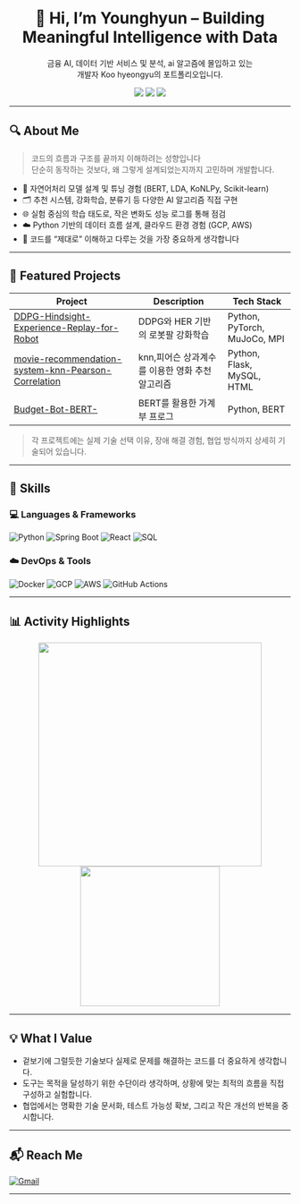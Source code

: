 <h1 align="center">👋 Hi, I’m Younghyun – Building Meaningful Intelligence with Data</h1>
<p align="center">
  금융 AI, 데이터 기반 서비스 및 분석, ai 알고즘에 몰입하고 있는<br>
  개발자 Koo hyeongyu의 포트폴리오입니다.
</p>

<p align="center">
  <img src="https://img.shields.io/badge/AIVLE SCHOOL-KT-red?style=flat-square" />
  <img src="https://img.shields.io/badge/GPT-Driven-blue?style=flat-square&logo=openai&logoColor=white" />
  <img src="https://img.shields.io/badge/Data Engineering-Python%20%7C%20GCP%20%7C%20SQL-yellowgreen?style=flat-square" />
</p>

---

## 🔍 About Me

> 코드의 흐름과 구조를 끝까지 이해하려는 성향입니다  
> 단순히 동작하는 것보다, 왜 그렇게 설계되었는지까지 고민하며 개발합니다.

- 🧠 자연어처리 모델 설계 및 튜닝 경험 (BERT, LDA, KoNLPy, Scikit-learn)
- 🗂️ 추천 시스템, 강화학습, 분류기 등 다양한 AI 알고리즘 직접 구현
- 🌐 실험 중심의 학습 태도로, 작은 변화도 성능 로그를 통해 점검
- ☁️ Python 기반의 데이터 흐름 설계, 클라우드 환경 경험 (GCP, AWS)
- 🔄 코드를 “제대로” 이해하고 다루는 것을 가장 중요하게 생각합니다

---

## 📁 Featured Projects

| Project | Description | Tech Stack |
|--------|-------------|------------|
| [DDPG-Hindsight-Experience-Replay-for-Robot](https://github.com/rngusrb/DDPG-Hindsight-Experience-Replay-for-Robot) |   DDPG와 HER 기반의 로봇팔 강화학습 | Python, PyTorch, MuJoCo, MPI |
| [movie-recommendation-system-knn-Pearson-Correlation](https://github.com/rngusrb/movie-recommendation-system-knn-Pearson-Correlation) | knn,피어슨 상과계수를 이용한 영화 추천 알고리즘 | Python, Flask, MySQL, HTML |
| [Budget-Bot-BERT-](https://github.com/rngusrb/Budget-Bot-BERT-) | BERT를 활용한 가계부 프로그 | Python, BERT |

> 각 프로젝트에는 실제 기술 선택 이유, 장애 해결 경험, 협업 방식까지 상세히 기술되어 있습니다.

---

## 🔎 Skills

### 💻 Languages & Frameworks  
![Python](https://img.shields.io/badge/Python-3776AB.svg?style=flat&logo=python&logoColor=white)
![Spring Boot](https://img.shields.io/badge/Spring_Boot-6DB33F.svg?style=flat&logo=springboot&logoColor=white)
![React](https://img.shields.io/badge/React-61DAFB.svg?style=flat&logo=react&logoColor=black)
![SQL](https://img.shields.io/badge/SQL-003B57?style=flat&logo=postgresql&logoColor=white)

### ☁️ DevOps & Tools  
![Docker](https://img.shields.io/badge/Docker-2496ED.svg?style=flat&logo=docker&logoColor=white)
![GCP](https://img.shields.io/badge/GCP-4285F4?style=flat&logo=googlecloud&logoColor=white)
![AWS](https://img.shields.io/badge/AWS-232F3E.svg?style=flat&logo=amazonaws&logoColor=white)
![GitHub Actions](https://img.shields.io/badge/GitHub_Actions-2088FF?style=flat&logo=githubactions&logoColor=white)

---

## 📊 Activity Highlights

<p align="center">
  <img src="https://github-readme-stats.vercel.app/api?username=rngusrb&show_icons=true&theme=tokyonight&count_private=true" width="400"/>
  <img src="http://mazassumnida.wtf/api/v2/generate_badge?boj=yourbojhandle" width="250"/>
</p>

---

## 💡 What I Value

- 겉보기에 그럴듯한 기술보다 실제로 문제를 해결하는 코드를 더 중요하게 생각합니다.
- 도구는 목적을 달성하기 위한 수단이라 생각하며, 상황에 맞는 최적의 흐름을 직접 구성하고 실험합니다.
- 협업에서는 명확한 기술 문서화, 테스트 가능성 확보, 그리고 작은 개선의 반복을 중시합니다.

---

## 📬 Reach Me

[![Gmail](https://img.shields.io/badge/youremail@gmail.com-D14836?style=flat-square&logo=gmail&logoColor=white)](mailto:rngusrb1212@gmail.com)

---
